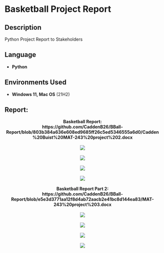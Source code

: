 <h1>Basketball Project Report</h1>


<h2>Description</h2>
Python Project Report to Stakeholders
<br />


<h2>Language</h2>

- <b>Python</b> 


<h2>Environments Used </h2>

- <b>Windows 11, Mac OS</b> (21H2)

<h2>Report:</h2>

<p align="center">
<b>Basketball Report: <b/>
  <br /)
<b></b>https://github.com/CaddenB26/BBall-Report/blob/803b384a636e608ed9685ff26c5ed5346555a6d0/Cadden%20Buist%20MAT-243%20project%202.docx
<br />
<br />
<img src="https://github.com/CaddenB26/BBall-Report/blob/c7dbc3ef4620839ee407848fe8100f25242e9c67/BBallReport.png" />
<br />
<br />
<img src="https://github.com/CaddenB26/BBall-Report/blob/c7dbc3ef4620839ee407848fe8100f25242e9c67/BBallReport1.png" />
<br />
<br />
<img src="https://github.com/CaddenB26/BBall-Report/blob/c7dbc3ef4620839ee407848fe8100f25242e9c67/BBallReport2.png" />
<br />
<br />
<img src="https://github.com/CaddenB26/BBall-Report/blob/c7dbc3ef4620839ee407848fe8100f25242e9c67/BBallReport3.png" />
<br />
<br />
  <b>Basketball Report Part 2: <b/>
  <br /)
<b></b>https://github.com/CaddenB26/BBall-Report/blob/e5e3d3771aa12f8d4ab72aacb2e41bc8d144ea83/MAT-243%20project%203.docx
<br />
<br />
<img src="https://github.com/CaddenB26/BBall-Report/blob/c7dbc3ef4620839ee407848fe8100f25242e9c67/BBallReport.png" />
<br />
<br />
<img src="https://github.com/CaddenB26/BBall-Report/blob/c7dbc3ef4620839ee407848fe8100f25242e9c67/BBallReport1.png" />
<br />
<br />
<img src="https://github.com/CaddenB26/BBall-Report/blob/c7dbc3ef4620839ee407848fe8100f25242e9c67/BBallReport2.png" />
<br />
<br />
<img src="https://github.com/CaddenB26/BBall-Report/blob/c7dbc3ef4620839ee407848fe8100f25242e9c67/BBallReport3.png" />
<br />
<br />
<p/>
